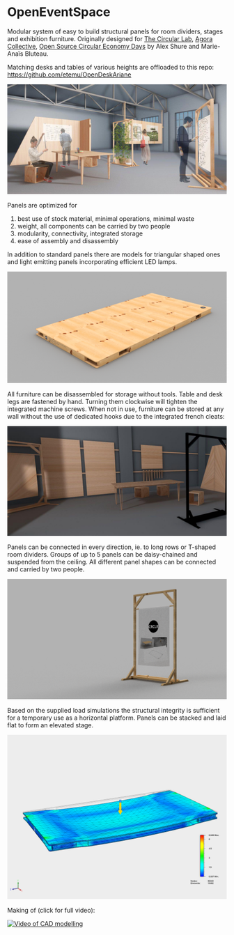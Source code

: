 # OpenEventSpace
Modular system of easy to build structural panels for room dividers, stages and exhibition furniture. Originally designed for [The Circular Lab](http://crclr.org/), [Agora Collective](http://agoracollective.org), [Open Source Circular Economy Days](https://oscedays.org/) by Alex Shure and Marie-Anaïs Bluteau. 

Matching desks and tables of various heights are offloaded to this repo: https://github.com/etemu/OpenDeskAriane

![](/scenarios/exhibition%20small.jpg)

Panels are optimized for 
1. best use of stock material, minimal operations, minimal waste
2. weight, all components can be carried by two people
3. modularity, connectivity, integrated storage
4. ease of assembly and disassembly

In addition to standard panels there are models for triangular shaped ones and light emitting panels incorporating efficient LED lamps.

![](SIP%20Panel%2084%20Anja%20B.png)

All furniture can be disassembled for storage without tools. Table and desk legs are fastened by hand. Turning them clockwise will tighten the integrated machine screws. When not in use, furniture can be stored at any wall without the use of dedicated hooks due to the integrated french cleats:

![](/scenarios/wall%20mounts.jpg)

Panels can be connected in every direction, ie. to long rows or T-shaped room dividers. Groups of up to 5 panels can be daisy-chained and suspended from the ceiling. All different panel shapes can be connected and carried by two people.

![](Frame_Paper_Roll_2016-May-24_10-26-52PM-000_CustomizedView20008941523.png)

Based on the supplied load simulations the structural integrity is sufficient for a temporary use as a horizontal platform. Panels can be stacked and laid flat to form an elevated stage. 

![](/simulations/Structural%20Panel%2084%20Anja%20B%20FEA.png)

Making of (click for full video):

[![Video of CAD modelling](http://share.gifyoutube.com/gHeM9kfxk1Y.gif)](https://www.youtube.com/watch?v=gHeM9kfxk1Y)

